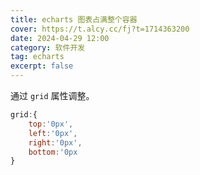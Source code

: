 ```yaml
---
title: echarts 图表占满整个容器
cover: https://t.alcy.cc/fj?t=1714363200
date: 2024-04-29 12:00
category: 软件开发
tag: echarts
excerpt: false
---
```


通过 `grid` 属性调整。

```javascript
grid:{
    top:'0px',
    left:'0px',
    right:'0px',
    bottom:'0px
}
```
